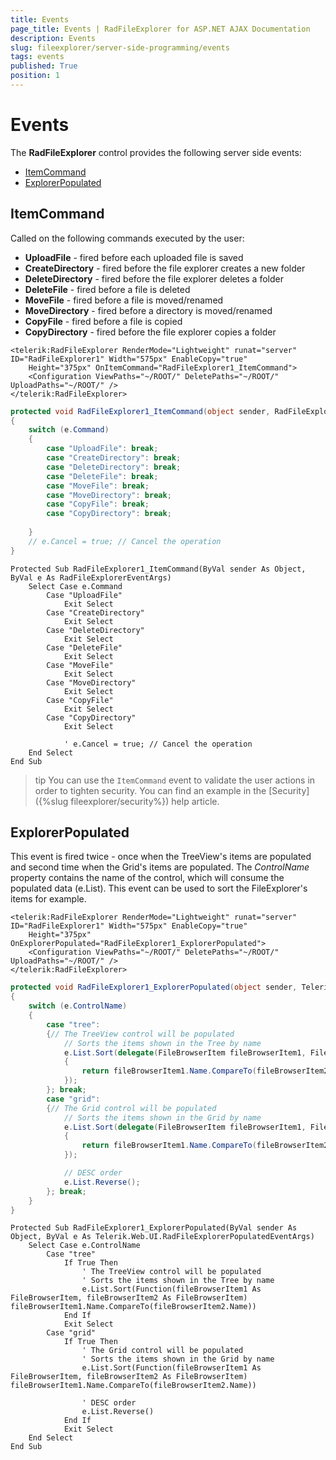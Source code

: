 ```yaml
---
title: Events
page_title: Events | RadFileExplorer for ASP.NET AJAX Documentation
description: Events
slug: fileexplorer/server-side-programming/events
tags: events
published: True
position: 1
---
```


# Events

The **RadFileExplorer** control provides the following server side events:

* [ItemCommand](#itemcommand)
* [ExplorerPopulated](#explorerpopulated)

## ItemCommand

Called on the following commands executed by the user:

* **UploadFile** - fired before each uploaded file is saved
* **CreateDirectory** - fired before the file explorer creates a new folder
* **DeleteDirectory** - fired before the file explorer deletes a folder
* **DeleteFile** - fired before a file is deleted
* **MoveFile** - fired before a file is moved/renamed
* **MoveDirectory** - fired before a directory is moved/renamed
* **CopyFile** - fired before a file is copied
* **CopyDirectory** - fired before the file explorer copies a folder

````ASP.NET
<telerik:RadFileExplorer RenderMode="Lightweight" runat="server" ID="RadFileExplorer1" Width="575px" EnableCopy="true"
	Height="375px" OnItemCommand="RadFileExplorer1_ItemCommand">
	<Configuration ViewPaths="~/ROOT/" DeletePaths="~/ROOT/" UploadPaths="~/ROOT/" />
</telerik:RadFileExplorer>
````

````C#
protected void RadFileExplorer1_ItemCommand(object sender, RadFileExplorerEventArgs e)
{
	switch (e.Command)
	{
		case "UploadFile": break;
		case "CreateDirectory": break;
		case "DeleteDirectory": break;
		case "DeleteFile": break;
		case "MoveFile": break;
		case "MoveDirectory": break;
		case "CopyFile": break;
		case "CopyDirectory": break;
		
	}
	// e.Cancel = true; // Cancel the operation
}
````
````VB
Protected Sub RadFileExplorer1_ItemCommand(ByVal sender As Object, ByVal e As RadFileExplorerEventArgs)
	Select Case e.Command
		Case "UploadFile"
			Exit Select
		Case "CreateDirectory"
			Exit Select
		Case "DeleteDirectory"
			Exit Select
		Case "DeleteFile"
			Exit Select
		Case "MoveFile"
			Exit Select
		Case "MoveDirectory"
			Exit Select
		Case "CopyFile"
			Exit Select
		Case "CopyDirectory"
			Exit Select

			' e.Cancel = true; // Cancel the operation
	End Select
End Sub
````

>tip You can use the `ItemCommand` event to validate the user actions in order to tighten security. You can find an example in the [Security]({%slug fileexplorer/security%}) help article.

## ExplorerPopulated

This event is fired twice - once when the TreeView's items are populated and second time when the Grid's items are populated. The *ControlName* property contains the name of the control, which will consume the populated data (e.List). This event can be used to sort the FileExplorer's items for example.

````ASP.NET
<telerik:RadFileExplorer RenderMode="Lightweight" runat="server" ID="RadFileExplorer1" Width="575px" EnableCopy="true"
	Height="375px" OnExplorerPopulated="RadFileExplorer1_ExplorerPopulated">
	<Configuration ViewPaths="~/ROOT/" DeletePaths="~/ROOT/" UploadPaths="~/ROOT/" />
</telerik:RadFileExplorer>
````

````C#
protected void RadFileExplorer1_ExplorerPopulated(object sender, Telerik.Web.UI.RadFileExplorerPopulatedEventArgs e)
{
	switch (e.ControlName)
	{
		case "tree":
		{// The TreeView control will be populated
			// Sorts the items shown in the Tree by name
			e.List.Sort(delegate(FileBrowserItem fileBrowserItem1, FileBrowserItem fileBrowserItem2)
			{
				return fileBrowserItem1.Name.CompareTo(fileBrowserItem2.Name);
			});
		}; break;
		case "grid":
		{// The Grid control will be populated
			// Sorts the items shown in the Grid by name
			e.List.Sort(delegate(FileBrowserItem fileBrowserItem1, FileBrowserItem fileBrowserItem2)
			{
				return fileBrowserItem1.Name.CompareTo(fileBrowserItem2.Name);
			});

			// DESC order
			e.List.Reverse();
		}; break;
	}
}
````
````VB
Protected Sub RadFileExplorer1_ExplorerPopulated(ByVal sender As Object, ByVal e As Telerik.Web.UI.RadFileExplorerPopulatedEventArgs)
	Select Case e.ControlName
		Case "tree"
			If True Then
				' The TreeView control will be populated
				' Sorts the items shown in the Tree by name
				e.List.Sort(Function(fileBrowserItem1 As FileBrowserItem, fileBrowserItem2 As FileBrowserItem) fileBrowserItem1.Name.CompareTo(fileBrowserItem2.Name))
			End If
			Exit Select
		Case "grid"
			If True Then
				' The Grid control will be populated
				' Sorts the items shown in the Grid by name
				e.List.Sort(Function(fileBrowserItem1 As FileBrowserItem, fileBrowserItem2 As FileBrowserItem) fileBrowserItem1.Name.CompareTo(fileBrowserItem2.Name))

				' DESC order
				e.List.Reverse()
			End If
			Exit Select
	End Select
End Sub
````

